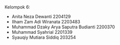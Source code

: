 Kelompok 6:

- Anita Neza Dewanti 2204129
- Ilham Zam Adi Wiranata 2203483
- Muhammad Dzaky Arya Saputra Budianti 2200370
- Muhammad Syahrial 2201339
- Syauqiy Mutiara Siddiq 203254
